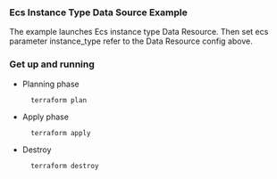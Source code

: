 ### Ecs Instance Type Data Source Example

The example launches Ecs instance type Data Resource. Then set ecs parameter instance_type refer to the Data Resource config above.

### Get up and running

* Planning phase

		terraform plan 
    		

* Apply phase

		terraform apply 
		   

* Destroy 

		terraform destroy